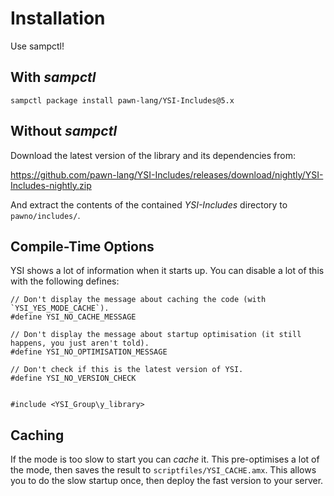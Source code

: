 # Installation

Use sampctl!

## With *sampctl*

```
sampctl package install pawn-lang/YSI-Includes@5.x
```

## Without *sampctl*

Download the latest version of the library and its dependencies from:

https://github.com/pawn-lang/YSI-Includes/releases/download/nightly/YSI-Includes-nightly.zip

And extract the contents of the contained *YSI-Includes* directory to `pawno/includes/`.

## Compile-Time Options

YSI shows a lot of information when it starts up.  You can disable a lot of this with the following
defines:

```pawn
// Don't display the message about caching the code (with `YSI_YES_MODE_CACHE`).
#define YSI_NO_CACHE_MESSAGE

// Don't display the message about startup optimisation (it still happens, you just aren't told).
#define YSI_NO_OPTIMISATION_MESSAGE

// Don't check if this is the latest version of YSI.
#define YSI_NO_VERSION_CHECK


#include <YSI_Group\y_library>
```

## Caching

If the mode is too slow to start you can *cache* it.  This pre-optimises a lot of the mode, then
saves the result to `scriptfiles/YSI_CACHE.amx`.  This allows you to do the slow startup once, then
deploy the fast version to your server.

